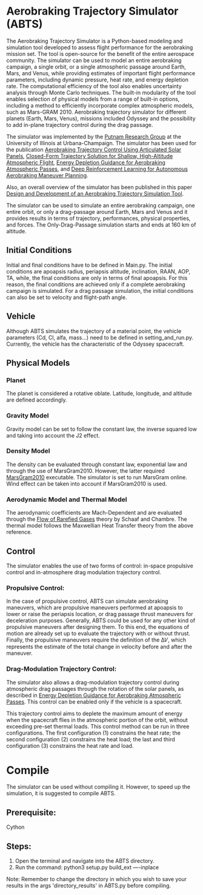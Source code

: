 # Aerobraking Trajectory Simulator (ABTS)
The Aerobraking Trajectory Simulator is a Python-based modeling and simulation tool developed to assess flight performance for the aerobraking mission set. The tool is open-source for the benefit of the entire aerospace community. The simulator can be used to model an entire aerobraking campaign, a single orbit, or a single atmospheric passage around Earth, Mars, and Venus, while providing estimates of important flight performance parameters, including
dynamic pressure, heat rate, and energy depletion rate. The computational efficiency of the tool also enables uncertainty analysis through Monte Carlo techniques. The built-in modularity of the tool enables selection of physical models from a range of built-in options, including a method to efficiently incorporate complex atmospheric models, such as Mars-GRAM 2010.
Aerobraking trajectory simulator for different planets (Earth, Mars, Venus), missions included Odyssey and the possibility to add in-plane trajectory control during the drag passage.

The simulator was implemented by the [Putnam Research Group](https://putnam.aerospace.illinois.edu/) at the University of Illinois at Urbana-Champaign. The simulator has been used for the publication [Aerobraking Trajectory Control Using Articulated Solar Panels](https://www.researchgate.net/publication/339181606_Preprint_AAS_19-682_AEROBRAKING_TRAJECTORY_CONTROL_USING_ARTICULATED_SOLAR_PANELS), [Closed-Form Trajectory Solution for Shallow, High-Altitude Atmospheric Flight](https://www.researchgate.net/profile/Giusy-Falcone/publication/344347043_AAS_20-448_Closed-Form_Trajectory_Solution_For_Shallow_High-Altitude_Atmospheric_Flight/links/5f6ab2eda6fdcc0086346859/AAS-20-448-Closed-Form-Trajectory-Solution-For-Shallow-High-Altitude-Atmospheric-Flight.pdf), [Energy Depletion Guidance for Aerobraking Atmospheric Passes](https://arc.aiaa.org/doi/abs/10.2514/1.G006171), and [Deep Reinforcement Learning for Autonomous Aerobraking Maneuver Planning](https://arc.aiaa.org/doi/abs/10.2514/6.2022-2497). 

Also, an overall overview of the simulator has been published in this paper [Design and Development of an Aerobraking Trajectory Simulation Tool](https://arc.aiaa.org/doi/abs/10.2514/6.2021-1065).

The simulator can be used to simulate an entire aerobraking campaign, one entire orbit, or only a drag-passage around Earth, Mars and Venus and it provides results in terms of trajectory, performances, physical properties, and forces. The Only-Drag-Passage simulation starts and ends at 160 km of altitude.

## Initial Conditions
Initial and final conditions have to be defined in Main.py. The initial conditions are apoapsis radius, periapsis altitude, inclination, RAAN, AOP, TA, while, the final conditions are only in terms of final apoapsis. For this reason, the final conditions are achieved only if a complete aerobraking campaign is simulated. For a drag passage simulation, the initial conditions can also be set to velocity and flight-path angle. 

## Vehicle
Although ABTS simulates the trajectory of a material point, the vehicle parameters (Cd, Cl, alfa, mass...) need to be defined in setting_and_run.py. Currently, the vehicle has the characteristic of the Odyssey spacecraft.

## Physical Models
### Planet
The planet is considered a rotative oblate. Latitude, longitude, and altitude are defined accordingly.
 ### Gravity Model
 Gravity model can be set to follow the constant law, the inverse squared low and taking into account the J2 effect.

 ### Density Model
 The density can be evaluated through constant law, exponential law and through the use of MarsGram2010. However, the latter required [MarsGram2010](https://software.nasa.gov/software/MFS-33158-1) executable. The simulator is set to run MarsGram online. Wind effect can be taken into account if MarsGram2010 is used.

### Aerodynamic Model and Thermal Model
The aerodynamic coefficients are Mach-Dependent and are evaluated through the [Flow of Rarefied Gases](https://books.google.com/books?hl=en&lr=&id=DIIrDgAAQBAJ&oi=fnd&pg=PP1&dq=rarefied+flow+schaaf+and+chambre&ots=PWLd04BJmj&sig=DaKV6gVakAuvKRgQDM3ZE9uFrdQ#v=onepage&q=rarefied%20flow%20schaaf%20and%20chambre&f=false) theory by Schaaf and Chambre. The thermal model follows the Maxwellian Heat Transfer theory from the above reference.

## Control 
The simulator enables the use of two forms of control: in-space propulsive control and in-atmosphere drag modulation trajectory control. 

### Propulsive Control:
In the case of propulsive control, ABTS can simulate aerobraking maneuvers, which are propulsive maneuvers performed at apoapsis to lower or raise the periapsis location, or drag passage thrust maneuvers for deceleration purposes. Generally, ABTS could be used for any other kind of propulsive maneuvers after designing them. To this end, the equations of motion are already set up to evaluate the trajectory with or without thrust. Finally, the propulsive
maneuvers require the definition of the Δ𝑉, which represents the estimate of the total change in velocity before and after the maneuver.

### Drag-Modulation Trajectory Control:
The simulator also allows a drag-modulation trajectory control during atmospheric drag passages through the rotation of the solar panels, as described in [Energy Depletion Guidance for Aerobraking Atmospheric Passes](https://arc.aiaa.org/doi/abs/10.2514/1.G006171). This control can be enabled only if the vehicle is a spacecraft.

This trajectory control aims to deplete the maximum amount of energy when the spacecraft flies in the atmospheric portion of the orbit, without exceeding pre-set thermal loads. This control method can be run in three configurations. The first configuration (1) constrains the heat rate; the second configuration (2) constrains the heat load; the last and third configuration (3) constrains the heat rate and load.

# Compile
The simulator can be used without compiling it. However, to speed up the simulation, it is suggested to compile ABTS.
## Prerequisite:
Cython
## Steps:
1) Open the terminal and navigate into the ABTS directory. 
2) Run the command: python3 setup.py build_ext —-inplace

Note: Remember to change the directory in which you wish to save your results in the args 'directory_results' in ABTS.py before compiling.
